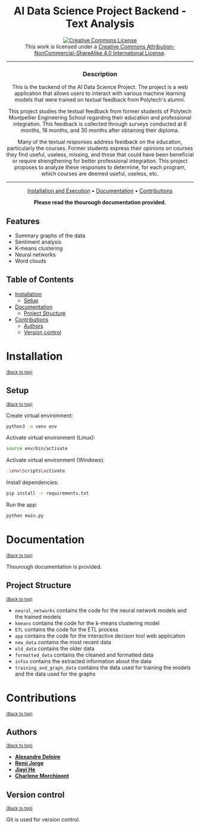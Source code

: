 <div align="center">

# AI Data Science Project Backend - Text Analysis

<a rel="license" href="http://creativecommons.org/licenses/by-nc-sa/4.0/"><img alt="Creative Commons License" style="border-width:0" src="https://i.creativecommons.org/l/by-nc-sa/4.0/88x31.png" /></a><br />This work is licensed under a <a rel="license" href="http://creativecommons.org/licenses/by-nc-sa/4.0/">Creative Commons Attribution-NonCommercial-ShareAlike 4.0 International License</a>.

---

### **Description**

This is the backend of the AI Data Science Project. The project is a web application that allows users to interact with various machine learning models that were trained on textual feedback from Polytech's alumni.

This project studies the textual feedback from former students of Polytech Montpellier Engineering School regarding their education and professional integration. This feedback is collected through surveys conducted at 6 months, 18 months, and 30 months after obtaining their diploma.

Many of the textual responses address feedback on the education, particularly the courses. Former students express their opinions on courses they find useful, useless, missing, and those that could have been beneficial or require strengthening for better professional integration. This project proposes to analyze these responses to determine, for each program, which courses are deemed useful, useless, etc.

---

[Installation and Execution](#installation) •
[Documentation](#documentation) •
[Contributions](#contributions)

**Please read the thourough documentation provided.**
</div>

## Features

- Summary graphs of the data
- Sentiment analysis
- K-means clustering
- Neural networks
- Word clouds

## Table of Contents

- [Installation](#installation)
  - [Setup](#setup)
- [Documentation](#documentation)
  - [Project Structure](#project-structure)
- [Contributions](#contributions)
  - [Authors](#authors)
  - [Version control](#version-control)

# Installation
<sup>[(Back to top)](#table-of-contents)</sup>

## Setup
<sup>[(Back to top)](#table-of-contents)</sup>

Create virtual environment:

```bash
python3 -m venv env
```

Activate virtual environment (Linux):

```bash
source env/bin/activate
```

Activate virtual environment (Windows):

```bash
.\env\Scripts\activate
```

Install dependencies:

```bash
pip install -r requirements.txt
```

Run the app:

```bash
python main.py
```

# Documentation
<sup>[(Back to top)](#table-of-contents)</sup>

Thourough documentation is provided.

## Project Structure
<sup>[(Back to top)](#table-of-contents)</sup>

- `neural_networks` contains the code for the neural network models and the trained models
- `kmeans` contains the code for the k-means clustering model
- `ETL` contains the code for the ETL process
- `app` contains the code for the interactive decison tool web application
- `new_data` contains the most recent data
- `old_data` contains the older data
- `formatted_data` contains the cleaned and formatted data
- `infos` contains the extracted information about the data
- `training_and_graph_data` contains the data used for training the models and the data used for the graphs

# Contributions
<sup>[(Back to top)](#table-of-contents)</sup>

## Authors
<sup>[(Back to top)](#table-of-contents)</sup>

- [**Alexandre Deloire**](https://github.com/alexdeloire)
- [**Remi Jorge**](https://github.com/RemiJorge)
- [**Jiayi He**](https://github.com/JiayiHE95)
- [**Charlene Morchipont**](https://github.com/charleneMrcp)

## Version control
<sup>[(Back to top)](#table-of-contents)</sup>

Git is used for version control.


